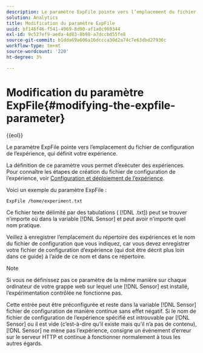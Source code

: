 ```yaml
---
description: Le paramètre ExpFile pointe vers l’emplacement du fichier de configuration de l’expérience, qui définit votre expérience.
solution: Analytics
title: Modification du paramètre ExpFile
uuid: bf146f46-f541-4969-8d90-af1a0c969344
exl-id: 9c527ef9-aeda-4d83-8b98-a7dccbd55fe8
source-git-commit: b1dda69a606a16dccca30d2a74c7e63dbd27936c
workflow-type: tm+mt
source-wordcount: '220'
ht-degree: 3%

---
```


# Modification du paramètre ExpFile{#modifying-the-expfile-parameter}

{{eol}}

Le paramètre ExpFile pointe vers l’emplacement du fichier de configuration de l’expérience, qui définit votre expérience.

La définition de ce paramètre vous permet d’exécuter des expériences. Pour connaître les étapes de création du fichier de configuration de l’expérience, voir [Configuration et déploiement de l’expérience](../../../home/c-undst-ctrld-exp/t-crt-ctrld-exp/c-cnfg-dply-exp.md#concept-50f1de0242904698937bb72b3ea1b429).

Voici un exemple du paramètre ExpFile :

```
ExpFile /home/experiment.txt
```

Ce fichier texte délimité par des tabulations ( [!DNL .txt]) peut se trouver n’importe où dans la variable [!DNL Sensor] et peut avoir n’importe quel nom pratique.

Veillez à enregistrer l’emplacement du répertoire des expériences et le nom du fichier de configuration que vous indiquez, car vous devez enregistrer votre fichier de configuration d’expérience (qui doit être décrit plus loin dans ce guide) à l’aide de ce nom et dans ce répertoire.

>[!NOTE]
>
>Si vous ne définissez pas ce paramètre de la même manière sur chaque ordinateur de votre grappe web sur lequel une [!DNL Sensor] est installé, l’expérimentation contrôlée ne fonctionne pas.

Cette entrée peut être préconfigurée et reste dans la variable [!DNL Sensor] fichier de configuration de manière continue sans effet négatif. Si le nom de fichier de configuration de l’expérience spécifié est introuvable par [!DNL Sensor] ou il est vide (c’est-à-dire qu’il existe mais qu’il n’a pas de contenu), [!DNL Sensor] ne mène pas l’expérience, consigne un événement d’erreur sur le serveur HTTP et continue à fonctionner normalement à tous les autres égards.
